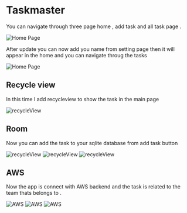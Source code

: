 # Taskmaster
You can navigate through three page home , add task and all task page .

![Home Page](screenshots/home.png)

After update you can now add you name from setting page then it will appear in the home and you can navigate throug the tasks 

![Home Page](screenshots/Screenshot2.png)


## Recycle view 
In this time I add recycleview to show the task in the main page 

![recycleView](screenshots/recycleView.png)

## Room 
Now you can add the task to your sqlite database from add task button 

![recycleView](screenshots/home-page.png)
![recycleView](screenshots/add_task.png)
![recycleView](screenshots/task_details.png)


## AWS 
Now the app is connect with AWS backend and the task is related to the team thats belongs to . 

![AWS](screenshots/Screenshot_1.png)
![AWS](screenshots/Screenshot_2.png)
![AWS](screenshots/Screenshot_3.png)
